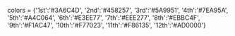 colors = {'1st':'#3A6C4D', '2nd':'#458257', '3rd':'#5A9951', '4th':'#7EA95A', '5th':'#A4C064', '6th':'#E3EE77', '7th':'#EEE277', '8th':'#EBBC4F', '9th':'#F1AC47', '10th':'#F77023', '11th':'#F86135', '12th':'#AD0000'}